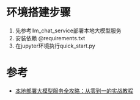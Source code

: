 # 环境搭建步骤

1. 先参考llm_chat_service部署本地大模型服务
2. 安装依赖 @requirements.txt
3. 在jupyter环境执行quick_start.py

# 参考

- [本地部署大模型服务全攻略：从零到一的实战教程](https://mp.weixin.qq.com/s/z8h1nIBWqn3S_9ayhRGT1g)